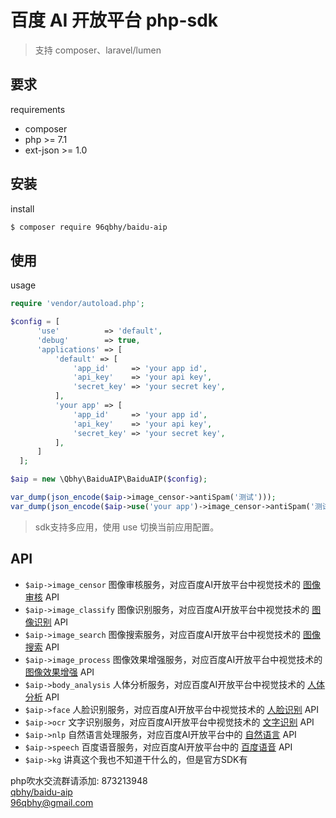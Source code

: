# 百度 AI 开放平台 php-sdk
> 支持 composer、laravel/lumen

## 要求
requirements
* composer
* php >= 7.1
* ext-json >= 1.0

## 安装
install
```bash
$ composer require 96qbhy/baidu-aip
```

## 使用
usage

```php
require 'vendor/autoload.php';

$config = [
      'use'          => 'default',
      'debug'        => true,
      'applications' => [
          'default' => [
              'app_id'     => 'your app id',
              'api_key'    => 'your api key',
              'secret_key' => 'your secret key',
          ],
          'your app' => [
              'app_id'     => 'your app id',
              'api_key'    => 'your api key',
              'secret_key' => 'your secret key',
          ],
      ]
  ];

$aip = new \Qbhy\BaiduAIP\BaiduAIP($config);

var_dump(json_encode($aip->image_censor->antiSpam('测试')));
var_dump(json_encode($aip->use('your app')->image_censor->antiSpam('测试')));
```
> sdk支持多应用，使用 use 切换当前应用配置。

## API
* `$aip->image_censor` 图像审核服务，对应百度AI开放平台中视觉技术的 [图像审核](http://ai.baidu.com/docs#/ImageCensoring-PHP-SDK/top) API
* `$aip->image_classify` 图像识别服务，对应百度AI开放平台中视觉技术的 [图像识别](http://ai.baidu.com/docs#/ImageClassify-PHP-SDK/top) API
* `$aip->image_search` 图像搜索服务，对应百度AI开放平台中视觉技术的 [图像搜索](http://ai.baidu.com/docs#/ImageSearch-PHP-SDK/top) API
* `$aip->image_process` 图像效果增强服务，对应百度AI开放平台中视觉技术的 [图像效果增强](https://cloud.baidu.com/doc/IMAGEPROCESS/s/nk3bcloer) API
* `$aip->body_analysis` 人体分析服务，对应百度AI开放平台中视觉技术的 [人体分析](http://ai.baidu.com/docs#/BodyAnalysis-PHP-SDK/top) API
* `$aip->face` 人脸识别服务，对应百度AI开放平台中视觉技术的 [人脸识别](http://ai.baidu.com/docs#/Face-Detect-V3/top) API
* `$aip->ocr` 文字识别服务，对应百度AI开放平台中视觉技术的 [文字识别](http://ai.baidu.com/docs#/OCR-PHP-SDK/top) API
* `$aip->nlp` 自然语言处理服务，对应百度AI开放平台中的 [自然语言](http://ai.baidu.com/docs#/NLP-PHP-SDK/top) API
* `$aip->speech` 百度语音服务，对应百度AI开放平台中的 [百度语音](http://ai.baidu.com/docs#/ASR-Online-PHP-SDK/top) API
* `$aip->kg` 讲真这个我也不知道干什么的，但是官方SDK有


php吹水交流群请添加: 873213948  
[qbhy/baidu-aip](https://github.com/qbhy/baidu-aip-sdk)  
96qbhy@gmail.com
